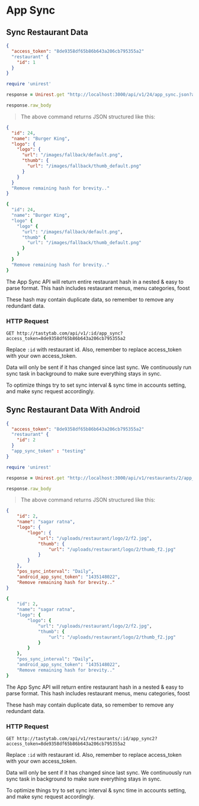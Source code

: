 # App Sync

## Sync Restaurant Data

```json
{
  "access_token": "8de9358df65b86b643a206cb795355a2"
  "restaurant" {
    "id": 1
  }
}
```

```ruby
require 'unirest'

response = Unirest.get "http://localhost:3000/api/v1/24/app_sync.json?access_token=8de9358df65b86b643a206cb795355a2"

response.raw_body
```

> The above command returns JSON structured like this:

```json
{
  "id": 24,
  "name": "Burger King",
  "logo": {
    "logo": {
      "url": "/images/fallback/default.png",
      "thumb": {
        "url": "/images/fallback/thumb_default.png"
      }
    }
  }
  "Remove remaining hash for brevity.."
}
```

```ruby
{
  "id": 24,
  "name": "Burger King",
  "logo" {
    "logo" {
      "url": "/images/fallback/default.png",
      "thumb" {
        "url": "/images/fallback/thumb_default.png"
      }
    }
  }
  "Remove remaining hash for brevity.."
}
```


The App Sync API will return entire restaurant hash in a nested & easy to parse format. This hash includes restaurant menus, menu categories, foost


These hash may contain duplicate data, so remember to remove any redundant data.

### HTTP Request

`GET http://tastytab.com/api/v1/:id/app_sync?access_token=8de9358df65b86b643a206cb795355a2`


Replace `:id` with restaurant id. Also, remember to replace access_token with your own access_token.


Data will only be sent if it has changed since last sync. We continuously run sync task in background to make sure everything stays in sync.

To optimize things try to set sync interval & sync time in accounts setting, and make sync request accordingly.



## Sync Restaurant Data With Android

```json
{
  "access_token": "8de9358df65b86b643a206cb795355a2"
  "restaurant" {
    "id": 2
  }
  "app_sync_token" : "testing"
}
```

```ruby
require 'unirest'

response = Unirest.get "http://localhost:3000/api/v1/restaurants/2/app_sync2?access_token=8de9358df65b86b643a206cb795355a2&app_sync_token=testing"

response.raw_body
```
> The above command returns JSON structured like this:


```json
{
    "id": 2,
    "name": "sagar ratna",
    "logo": {
        "logo": {
            "url": "/uploads/restaurant/logo/2/f2.jpg",
            "thumb": {
                "url": "/uploads/restaurant/logo/2/thumb_f2.jpg"
            }
        }
    },
    "pos_sync_interval": "Daily",
    "android_app_sync_token": "1435148022",
    "Remove remaining hash for brevity.."
}
```

```ruby
{
    "id": 2,
    "name": "sagar ratna",
    "logo": {
        "logo": {
            "url": "/uploads/restaurant/logo/2/f2.jpg",
            "thumb": {
                "url": "/uploads/restaurant/logo/2/thumb_f2.jpg"
            }
        }
    },
    "pos_sync_interval": "Daily",
    "android_app_sync_token": "1435148022",
    "Remove remaining hash for brevity.."
}
```
The App Sync API will return entire restaurant hash in a nested & easy to parse format. This hash includes restaurant menus, menu categories, foost

These hash may contain duplicate data, so remember to remove any redundant data.

### HTTP Request

`GET http://tastytab.com/api/v1/restaurants/:id/app_sync2?access_token=8de9358df65b86b643a206cb795355a2`

Replace `:id` with restaurant id. Also, remember to replace access_token with your own access_token.


Data will only be sent if it has changed since last sync. We continuously run sync task in background to make sure everything stays in sync.

To optimize things try to set sync interval & sync time in accounts setting, and make sync request accordingly.
